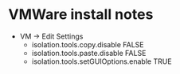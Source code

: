 # VMWare install notes

- VM -> Edit Settings
  - isolation.tools.copy.disable FALSE
  - isolation.tools.paste.disable FALSE
  - isolation.tools.setGUIOptions.enable TRUE
